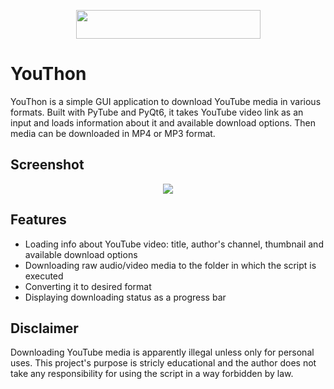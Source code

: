 <div align="center">
  <p>
    <img src="https://imgur.com/ApNk70Q.png" width="295" height="46"/>
  </p>
</div>

# YouThon

YouThon is a simple GUI application to download YouTube media in various formats. Built with PyTube and PyQt6, it takes YouTube video link as an input and loads information about it and available download options. Then media can be downloaded in MP4 or MP3 format.

## Screenshot

<div align="center">
  <p>
    <img src="https://imgur.com/6TAg7fS.png"/>
  </p>
</div>

## Features

- Loading info about YouTube video: title, author's channel, thumbnail and available download options
- Downloading raw audio/video media to the folder in which the script is executed
- Converting it to desired format
- Displaying downloading status as a progress bar

## Disclaimer

Downloading YouTube media is apparently illegal unless only for personal uses. This project's purpose is stricly educational and the author does not take any responsibility for using the script in a way forbidden by law.